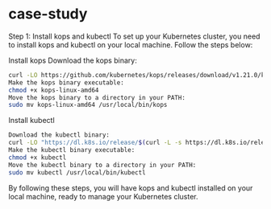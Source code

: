 # case-study

Step 1: Install kops and kubectl
To set up your Kubernetes cluster, you need to install kops and kubectl on your local machine. Follow the steps below:

Install kops
Download the kops binary:
```bash
curl -LO https://github.com/kubernetes/kops/releases/download/v1.21.0/kops-linux-amd64
Make the kops binary executable:
chmod +x kops-linux-amd64
Move the kops binary to a directory in your PATH:
sudo mv kops-linux-amd64 /usr/local/bin/kops
```
Install kubectl
```bash
Download the kubectl binary:
curl -LO "https://dl.k8s.io/release/$(curl -L -s https://dl.k8s.io/release/stable.txt)/bin/linux/amd64/kubectl"
Make the kubectl binary executable:
chmod +x kubectl
Move the kubectl binary to a directory in your PATH:
sudo mv kubectl /usr/local/bin/kubectl
```
By following these steps, you will have kops and kubectl installed on your local machine, ready to manage your Kubernetes cluster.

